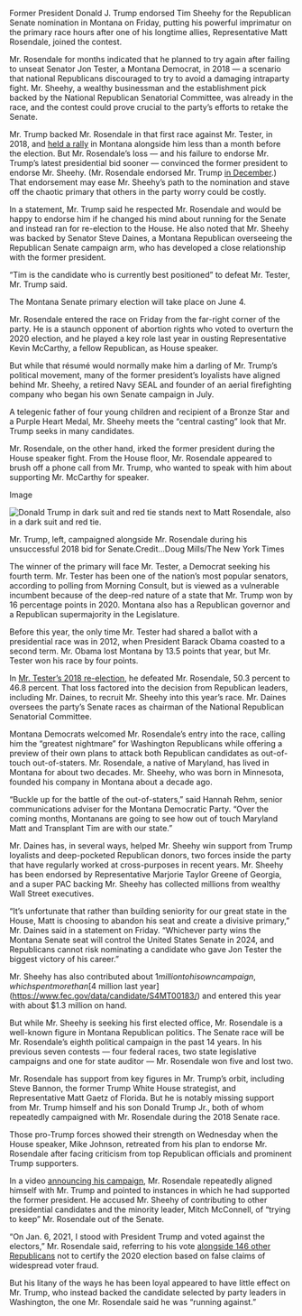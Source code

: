 Former President Donald J. Trump endorsed Tim Sheehy for the Republican Senate nomination in Montana on Friday, putting his powerful imprimatur on the primary race hours after one of his longtime allies, Representative Matt Rosendale, joined the contest.

Mr. Rosendale for months indicated that he planned to try again after failing to unseat Senator Jon Tester, a Montana Democrat, in 2018 — a scenario that national Republicans discouraged to try to avoid a damaging intraparty fight. Mr. Sheehy, a wealthy businessman and the establishment pick backed by the National Republican Senatorial Committee, was already in the race, and the contest could prove crucial to the party’s efforts to retake the Senate.

Mr. Trump backed Mr. Rosendale in that first race against Mr. Tester, in 2018, and [held a rally](https://www.nytimes.com/2018/10/19/us/politics/trump-greg-gianforte-montana.html) in Montana alongside him less than a month before the election. But Mr. Rosendale’s loss — and his failure to endorse Mr. Trump’s latest presidential bid sooner — convinced the former president to endorse Mr. Sheehy. (Mr. Rosendale endorsed Mr. Trump [in December](https://twitter.com/MattForMontana/status/1734189391189340507).) That endorsement may ease Mr. Sheehy’s path to the nomination and stave off the chaotic primary that others in the party worry could be costly.

In a statement, Mr. Trump said he respected Mr. Rosendale and would be happy to endorse him if he changed his mind about running for the Senate and instead ran for re-election to the House. He also noted that Mr. Sheehy was backed by Senator Steve Daines, a Montana Republican overseeing the Republican Senate campaign arm, who has developed a close relationship with the former president.

“Tim is the candidate who is currently best positioned” to defeat Mr. Tester, Mr. Trump said.

The Montana Senate primary election will take place on June 4.

Mr. Rosendale entered the race on Friday from the far-right corner of the party. He is a staunch opponent of abortion rights who voted to overturn the 2020 election, and he played a key role last year in ousting Representative Kevin McCarthy, a fellow Republican, as House speaker.

But while that résumé would normally make him a darling of Mr. Trump’s political movement, many of the former president’s loyalists have aligned behind Mr. Sheehy, a retired Navy SEAL and founder of an aerial firefighting company who began his own Senate campaign in July.

A telegenic father of four young children and recipient of a Bronze Star and a Purple Heart Medal, Mr. Sheehy meets the “central casting” look that Mr. Trump seeks in many candidates.

Mr. Rosendale, on the other hand, irked the former president during the House speaker fight. From the House floor, Mr. Rosendale appeared to brush off a phone call from Mr. Trump, who wanted to speak with him about supporting Mr. McCarthy for speaker.

Image

![Donald Trump in dark suit and red tie stands next to Matt Rosendale, also in a dark suit and red tie.](https://static01.nyt.com/images/2024/02/09/multimedia/09pol-montana-senate-hfo-body-vfpm/09pol-montana-senate-hfo-body-vfpm-articleLarge.jpg?quality=75&auto=webp&disable=upscale)

Mr. Trump, left, campaigned alongside Mr. Rosendale during his unsuccessful 2018 bid for Senate.Credit...Doug Mills/The New York Times

The winner of the primary will face Mr. Tester, a Democrat seeking his fourth term. Mr. Tester has been one of the nation’s most popular senators, according to polling from Morning Consult, but is viewed as a vulnerable incumbent because of the deep-red nature of a state that Mr. Trump won by 16 percentage points in 2020. Montana also has a Republican governor and a Republican supermajority in the Legislature.

Before this year, the only time Mr. Tester had shared a ballot with a presidential race was in 2012, when President Barack Obama coasted to a second term. Mr. Obama lost Montana by 13.5 points that year, but Mr. Tester won his race by four points.

In [Mr. Tester’s 2018 re-election](https://www.nytimes.com/elections/results/montana-senate), he defeated Mr. Rosendale, 50.3 percent to 46.8 percent. That loss factored into the decision from Republican leaders, including Mr. Daines, to recruit Mr. Sheehy into this year’s race. Mr. Daines oversees the party’s Senate races as chairman of the National Republican Senatorial Committee.

Montana Democrats welcomed Mr. Rosendale’s entry into the race, calling him the “greatest nightmare” for Washington Republicans while offering a preview of their own plans to attack both Republican candidates as out-of-touch out-of-staters. Mr. Rosendale, a native of Maryland, has lived in Montana for about two decades. Mr. Sheehy, who was born in Minnesota, founded his company in Montana about a decade ago.

“Buckle up for the battle of the out-of-staters,” said Hannah Rehm, senior communications adviser for the Montana Democratic Party. “Over the coming months, Montanans are going to see how out of touch Maryland Matt and Transplant Tim are with our state.”

Mr. Daines has, in several ways, helped Mr. Sheehy win support from Trump loyalists and deep-pocketed Republican donors, two forces inside the party that have regularly worked at cross-purposes in recent years. Mr. Sheehy has been endorsed by Representative Marjorie Taylor Greene of Georgia, and a super PAC backing Mr. Sheehy has collected millions from wealthy Wall Street executives.

“It’s unfortunate that rather than building seniority for our great state in the House, Matt is choosing to abandon his seat and create a divisive primary,” Mr. Daines said in a statement on Friday. “Whichever party wins the Montana Senate seat will control the United States Senate in 2024, and Republicans cannot risk nominating a candidate who gave Jon Tester the biggest victory of his career.”

Mr. Sheehy has also contributed about $1 million to his own campaign, which spent more than [$4 million last year](https://www.fec.gov/data/candidate/S4MT00183/) and entered this year with about $1.3 million on hand.

But while Mr. Sheehy is seeking his first elected office, Mr. Rosendale is a well-known figure in Montana Republican politics. The Senate race will be Mr. Rosendale’s eighth political campaign in the past 14 years. In his previous seven contests — four federal races, two state legislative campaigns and one for state auditor — Mr. Rosendale won five and lost two.

Mr. Rosendale has support from key figures in Mr. Trump’s orbit, including Steve Bannon, the former Trump White House strategist, and Representative Matt Gaetz of Florida. But he is notably missing support from Mr. Trump himself and his son Donald Trump Jr., both of whom repeatedly campaigned with Mr. Rosendale during the 2018 Senate race.

Those pro-Trump forces showed their strength on Wednesday when the House speaker, Mike Johnson, retreated from his plan to endorse Mr. Rosendale after facing criticism from top Republican officials and prominent Trump supporters.

In a video [announcing his campaign](https://twitter.com/MattForMontana/status/1755988701350392259), Mr. Rosendale repeatedly aligned himself with Mr. Trump and pointed to instances in which he had supported the former president. He accused Mr. Sheehy of contributing to other presidential candidates and the minority leader, Mitch McConnell, of “trying to keep” Mr. Rosendale out of the Senate.

“On Jan. 6, 2021, I stood with President Trump and voted against the electors,” Mr. Rosendale said, referring to his vote [alongside 146 other Republicans](https://www.nytimes.com/interactive/2021/01/07/us/elections/electoral-college-biden-objectors.html) not to certify the 2020 election based on false claims of widespread voter fraud.

But his litany of the ways he has been loyal appeared to have little effect on Mr. Trump, who instead backed the candidate selected by party leaders in Washington, the one Mr. Rosendale said he was “running against.”